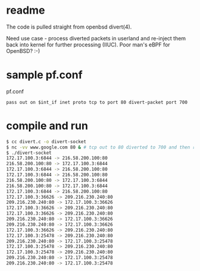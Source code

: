 
# readme
The code is pulled straight from openbsd divert(4).

Need use case - process diverted packets in userland and re-inject them back
into kernel for further processing (IIUC). Poor man's eBPF for OpenBSD? :-)

# sample pf.conf

pf.conf
```
pass out on $int_if inet proto tcp to port 80 divert-packet port 700
```

# compile and run
```bash
$ cc divert.c -o divert-socket
$ nc -vv www.google.com 80 & # tcp out to 80 diverted to 700 and then re-injected back
$ ./divert-socket 
172.17.100.3:6844 -> 216.58.200.100:80
216.58.200.100:80 -> 172.17.100.3:6844
172.17.100.3:6844 -> 216.58.200.100:80
172.17.100.3:6844 -> 216.58.200.100:80
216.58.200.100:80 -> 172.17.100.3:6844
216.58.200.100:80 -> 172.17.100.3:6844
172.17.100.3:6844 -> 216.58.200.100:80
172.17.100.3:36626 -> 209.216.230.240:80
209.216.230.240:80 -> 172.17.100.3:36626
172.17.100.3:36626 -> 209.216.230.240:80
172.17.100.3:36626 -> 209.216.230.240:80
209.216.230.240:80 -> 172.17.100.3:36626
209.216.230.240:80 -> 172.17.100.3:36626
172.17.100.3:36626 -> 209.216.230.240:80
172.17.100.3:25478 -> 209.216.230.240:80
209.216.230.240:80 -> 172.17.100.3:25478
172.17.100.3:25478 -> 209.216.230.240:80
172.17.100.3:25478 -> 209.216.230.240:80
209.216.230.240:80 -> 172.17.100.3:25478
209.216.230.240:80 -> 172.17.100.3:25478

```
